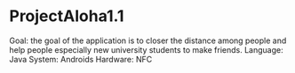 # ProjectAloha1.1
Goal: the goal of the application is to closer the distance among people and help people especially new  university students to make friends.
Language: Java
System: Androids
Hardware: NFC
